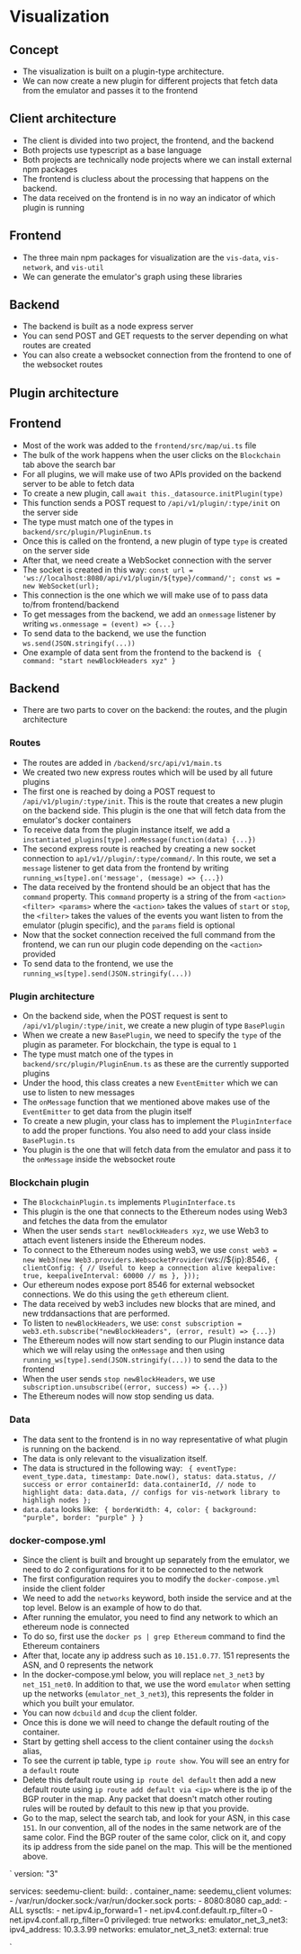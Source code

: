 # Visualization

## Concept
- The visualization is built on a plugin-type architecture.
- We can now create a new plugin for different projects that fetch data from the emulator and passes it to the frontend

## Client architecture
- The client is divided into two project, the frontend, and the backend
- Both projects use typescript as a base language
- Both projects are technically node projects where we can install external npm packages
- The frontend is clucless about the processing that happens on the backend.
- The data received on the frontend is in no way an indicator of which plugin is running

## Frontend
- The three main npm packages for visualization are the `vis-data`, `vis-network`, and `vis-util`
- We can generate the emulator's graph using these libraries

## Backend
- The backend is built as a node express server
- You can send POST and GET requests to the server depending on what routes are created
- You can also create a websocket connection from the frontend to one of the websocket routes

## Plugin architecture

## Frontend

- Most of the work was added to the `frontend/src/map/ui.ts` file
- The bulk of the work happens when the user clicks on the `Blockchain` tab above the search bar
- For all plugins, we will make use of two APIs provided on the backend server to be able to fetch data
- To create a new plugin, call `await this._datasource.initPlugin(type)`
- This function sends a POST request to `/api/v1/plugin/:type/init` on the server side
- The type must match one of the types in `backend/src/plugin/PluginEnum.ts`
- Once this is called on the frontend, a new plugin of type `type` is created on the server side
- After that, we need create a WebSocket connection with the server
- The socket is created in this way: `const url = 'ws://localhost:8080/api/v1/plugin/${type}/command/'; const ws = new WebSocket(url);`
- This connection is the one which we will make use of to pass data to/from frontend/backend
- To get messages from the backend, we add an `onmessage` listener by writing `ws.onmessage = (event) => {...}`
- To send data to the backend, we use the function `ws.send(JSON.stringify(...))`
- One example of data sent from the frontend to the backend is `
{
	command: "start newBlockHeaders xyz"
}`

## Backend

- There are two parts to cover on the backend: the routes, and the plugin architecture

### Routes
- The routes are added in `/backend/src/api/v1/main.ts`
- We created two new express routes which will be used by all future plugins
- The first one is reached by doing a POST request to `/api/v1/plugin/:type/init`. This is the route that creates a new plugin on the backend side. This plugin is the one that will fetch data from the emulator's docker containers
- To receive data from the plugin instance itself, we add a `instantiated_plugins[type].onMessage(function(data) {...})`
- The second express route is reached by creating a new socket connection to `ap1/v1//plugin/:type/command/`. In this route, we set a `message` listener to get data from the frontend by writing `running_ws[type].on('message', (message) => {...})`
- The data received by the frontend should be an object that has the `command` property. This `command` property is a string of the from `<action> <filter> <params>` where the `<action>` takes the values of `start` or `stop`, the `<filter>` takes the values of the events you want listen to from the emulator (plugin specific), and the `params` field is optional
- Now that the socket connection received the full command from the frontend, we can run our plugin code depending on the `<action>` provided
- To send data to the frontend, we use the `running_ws[type].send(JSON.stringify(...))`


### Plugin architecture
- On the backend side, when the POST request is sent to `/api/v1/plugin/:type/init`, we create a new plugin of type `BasePlugin`
- When we create a new `BasePlugin`, we need to specify the `type` of the plugin as parameter. For blockchain, the type is equal to `1`
- The type must match one of the types in `backend/src/plugin/PluginEnum.ts` as these are the currently supported plugins
- Under the hood, this class creates a new `EventEmitter` which we can use to listen to new messages
- The `onMessage` function that we mentioned above makes use of the `EventEmitter` to get data from the plugin itself
- To create a new plugin, your class has to implement the `PluginInterface` to add the proper functions. You also need to add your class inside `BasePlugin.ts`
- You plugin is the one that will fetch data from the emulator and pass it to the `onMessage` inside the websocket route

### Blockchain plugin
- The `BlockchainPlugin.ts` implements `PluginInterface.ts`
- This plugin is the one that connects to the Ethereum nodes using Web3 and fetches the data from the emulator
- When the user sends `start newBlockHeaders xyz`, we use Web3 to attach event listeners inside the Ethereum nodes.
- To connect to the Ethereum nodes using web3, we use `const web3 = new Web3(new Web3.providers.WebsocketProvider(`ws://${ip}:8546`, {
        clientConfig: {
                // Useful to keep a connection alive
                keepalive: true,
                keepaliveInterval: 60000 // ms
        },
      }));`
- Our ethereum nodes expose port 8546 for external websocket connections. We do this using the `geth` ethereum client.
- The data received by web3 includes new blocks that are mined, and new trddansactions that are performed.
- To listen to `newBlockHeaders`, we use: `const subscription = web3.eth.subscribe("newBlockHeaders", (error, result) => {...})`
- The Ethereum nodes will now start sending to our Plugin instance data which we will relay using the `onMessage` and then using `running_ws[type].send(JSON.stringify(...))` to send the data to the frontend
- When the user sends `stop newBlockHeaders`, we use ` subscription.unsubscribe((error, success) => {...})`
- The Ethereum nodes will now stop sending us data.


### Data

- The data sent to the frontend is in no way representative of what plugin is running on the backend.
- The data is only relevant to the visualization itself.
- The data is structured in the following way: ` {
      eventType: event_type.data,
      timestamp: Date.now(),
      status: data.status, // success or error
      containerId: data.containerId, // node to highlight
      data: data.data, // configs for vis-network library to highligh nodes
    };`
- `data.data` looks like: ` {
                                borderWidth: 4,
                                color: {
                                        background: "purple",
                                        border: "purple"
                                }
                        }`

### docker-compose.yml

- Since the client is built and brought up separately from the emulator, we need to do 2 configurations for it to be connected to the network
- The first configuration requires you to modify the `docker-compose.yml` inside the client folder
- We need to add the `networks` keyword, both inside the service and at the top level. Below is an example of how to do that.
- After running the emulator, you need to find any network to which an ethereum node is connected
- To do so, first use the `docker ps | grep Ethereum` command to find the Ethereum containers
- After that, locate any ip address such as `10.151.0.77`. 151 represents the ASN, and 0 represents the network
- In the docker-compose.yml below, you will replace `net_3_net3` by `net_151_net0`. In addition to that, we use the word `emulator` when setting up the networks (`emulator_net_3_net3`), this represents the folder in which you built your emulator.
- You can now `dcbuild` and `dcup` the client folder.
- Once this is done we will need to change the default routing of the container.
- Start by getting shell access to the client container using the `docksh` alias, 
- To see the current ip table, type `ip route show`. You will see an entry for a `default` route
- Delete this default route using `ip route del default` then add a new default route using `ip route add default via <ip>` where <ip> is the ip of the BGP router in the map. Any packet that doesn't match other routing rules will be routed by default to this new ip that you provide.
- Go to the map, select the search tab, and look for your ASN, in this case `151`. In our convention, all of the nodes in the same network are of the same color. Find the BGP router of the same color, click on it, and copy its ip address from the side panel on the map. This will be the <ip> mentioned above.

`
version: "3"

services:
    seedemu-client:
        build: .
        container_name: seedemu_client
        volumes:
            - /var/run/docker.sock:/var/run/docker.sock
        ports:
            - 8080:8080
        cap_add:
            - ALL
        sysctls:
            - net.ipv4.ip_forward=1
            - net.ipv4.conf.default.rp_filter=0
            - net.ipv4.conf.all.rp_filter=0
        privileged: true
        networks:
            emulator_net_3_net3:
                ipv4_address: 10.3.3.99
networks:
    emulator_net_3_net3:
        external: true

`
